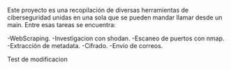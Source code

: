 Este proyecto es una recopilación de diversas herramientas de ciberseguridad unidas en una sola que se pueden mandar llamar desde un main. Entre esas tareas se encuentra:

-WebScraping.
-Investigacion con shodan.
-Escaneo de puertos con nmap.
-Extracción de metadata.
-Cifrado.
-Envío de correos.

Test de modificacion